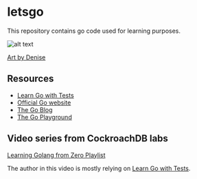 # letsgo

This repository contains go code used for learning purposes.

![alt text](https://gblobscdn.gitbook.com/assets%2F-L9Tqx5WSaiE4u24Pk05%2F-LmyGcIwYFqlc-kxzIGZ%2F-LXAJRSbtm02phRcFvU4%2Fred-green-blue-gophers-smaller.png?alt=media)

[Art by Denise](https://twitter.com/deniseyu21)

## Resources

- [Learn Go with Tests](https://quii.gitbook.io/learn-go-with-tests/)
- [Official Go website](https://golang.org/)
- [The Go Blog](https://blog.golang.org/)
- [The Go Playground](https://play.golang.org/)

## Video series from CockroachDB labs

[Learning Golang from Zero Playlist](https://www.youtube.com/playlist?list=PL_QaflmEF2e8O4N3mwjFkul_BNpxgO9K_)

The author in this video is mostly relying on [Learn Go with Tests](https://quii.gitbook.io/learn-go-with-tests/).
